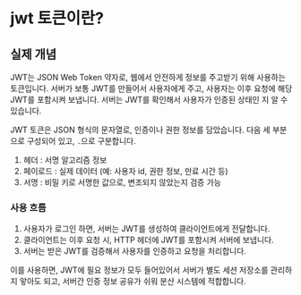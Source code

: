 # jwt 토큰이란?
## 실제 개념
JWT는 JSON Web Token 약자로, 웹에서 안전하게 정보를 주고받기 위해 사용하는 토큰입니다. 
서버가 보통 JWT를 만들어서 사용자에게 주고, 사용자는 이후 요청에 해당 JWT를 포함시켜 보냅니다. 
서버는 JWT를 확인해서 사용자가 인증된 상태인 지 알 수 있습니다. 

JWT 토큰은 JSON 형식의 문자열로, 인증이나 권한 정보를 담았습니다. 다음 세 부분으로 구성되어 있고, `.`으로 구분합니다. 
1. 헤더 : 서명 알고리즘 정보
1. 페이로드 : 실제 데이터 (예: 사용자 id, 권한 정보, 만료 시간 등)
2. 서명 : 비밀 키로 서명한 값으로, 변조되지 않았는지 검증 가능

### 사용 흐름
1. 사용자가 로그인 하면, 서버는 JWT를 생성하여 클라이언트에게 전달합니다.
2. 클라이언트는 이후 요청 시, HTTP 헤더에 JWT를 포함시켜 서버에 보냅니다.
3. 서버는 받은 JWT를 검증해서 사용자를 인증하고 요청을 처리합니다.


이를 사용하면, JWT에 필요 정보가 모두 들어있어서 서버가 별도 세션 저장소를 관리하지 앟아도 되고, 서버간 인증 정보 공유가 쉬워 분산 시스템에 적합합니다. 
